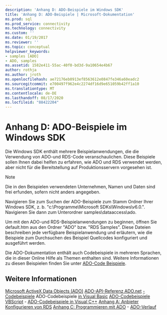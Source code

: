 ```yaml
---
description: 'Anhang D: ADO-Beispiele im Windows SDK'
title: 'Anhang D: ADO-Beispiele | Microsoft-Dokumentation'
ms.prod: sql
ms.prod_service: connectivity
ms.technology: connectivity
ms.custom: ''
ms.date: 01/19/2017
ms.reviewer: ''
ms.topic: conceptual
helpviewer_keywords:
- samples [ADO]
- ADO, samples
ms.assetid: 1582e411-55ac-40f0-bd3d-9a10654e4b67
author: rothja
ms.author: jroth
ms.openlocfilehash: ae72176eb0913ef8563612e0847fe346a60eadc2
ms.sourcegitcommit: e700497f962e4c2274df16d9e651059b42ff1a10
ms.translationtype: MT
ms.contentlocale: de-DE
ms.lasthandoff: 08/17/2020
ms.locfileid: "88422204"
---
```

# <a name="appendix-d-ado-samples-in-the-windows-sdk"></a>Anhang D: ADO-Beispiele im Windows SDK
Die Windows SDK enthält mehrere Beispielanwendungen, die die Verwendung von ADO-und RDS-Code veranschaulichen. Diese Beispiele sollen Ihnen dabei helfen zu erfahren, wie ADO und RDS verwendet werden, aber nicht für die Bereitstellung auf Produktionsservern vorgesehen ist.

> [!NOTE]
>  Die in den Beispielen verwendeten Unternehmen, Namen und Daten sind frei erfunden, sofern nicht anders angegeben.

 Navigieren Sie zum Suchen der ADO-Beispiele zum Stamm Ordner Ihrer Windows SDK, z. b. "c:\Programme\Microsoft SDKs\Windows\v6.0.". Navigieren Sie dann zum Unterordner samples\dataaccess\ado.

 Um mit den ADO-und RDS-Beispielanwendungen zu beginnen, öffnen Sie default.htm aus den Ordner "ADO" bzw. "RDS Samples". Diese Dateien beschreiben jede verfügbare Beispielanwendung und erläutern, wie die Beispiele zum Durchsuchen des Beispiel Quellcodes konfiguriert und ausgeführt werden.

 Die ADO-Dokumentation enthält auch Codebeispiele in mehreren Sprachen, die in dieser Online Hilfe als Themen enthalten sind. Weitere Informationen zu diesen Beispielen finden Sie unter [ADO-Code Beispiele](../../../ado/reference/ado-api/ado-code-examples.md).

## <a name="see-also"></a>Weitere Informationen
 [Microsoft ActiveX Data Objects (ADO)](../../../ado/microsoft-activex-data-objects-ado.md) [ADO-API-Referenz ADO.net](../../../ado/reference/ado-api/ado-api-reference.md) [-Codebeispiele](../../../ado/reference/ado-api/ado-code-examples.md) ADO-Codebeispiele [in Visual Basic](../../../ado/reference/ado-api/ado-code-examples-in-visual-basic.md) [ADO-Codebeispiele VBScript](../../../ado/reference/ado-api/ado-code-examples-vbscript.md) - [ADO-Codebeispiele in Visual C++](../../../ado/reference/ado-api/ado-code-examples-in-visual-c.md) [Anhang A: Anbieter](../../../ado/guide/appendixes/appendix-a-providers.md) [Konfigurieren von RDS](../../../ado/guide/remote-data-service/configuring-rds.md) [Anhang C: Programmieren mit ADO](../../../ado/guide/appendixes/appendix-c-programming-with-ado.md) - [ADO-Verlauf](../../../ado/guide/ado-history.md)

